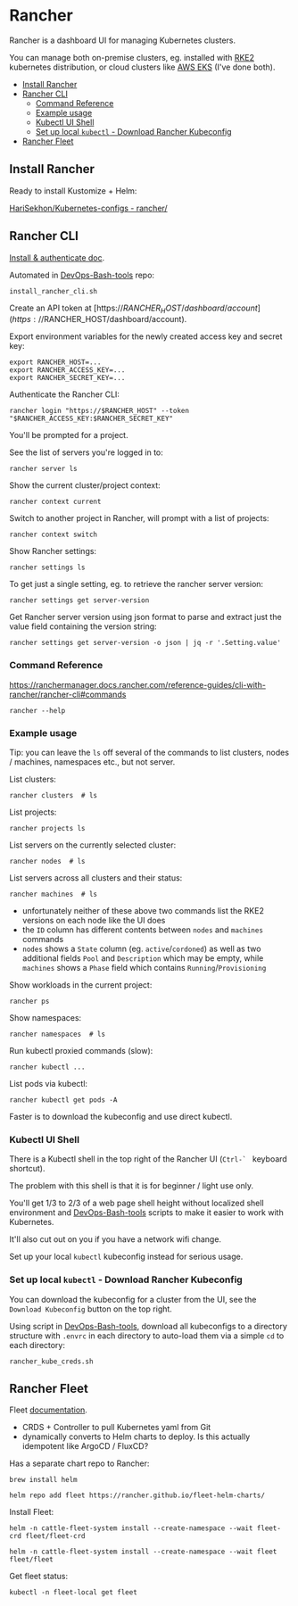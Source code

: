 # Rancher

Rancher is a dashboard UI for managing Kubernetes clusters.

You can manage both on-premise clusters, eg. installed with [RKE2](rke2.md) kubernetes distribution,
or cloud clusters like [AWS EKS](eks.md) (I've done both).

<!-- INDEX_START -->

- [Install Rancher](#install-rancher)
- [Rancher CLI](#rancher-cli)
  - [Command Reference](#command-reference)
  - [Example usage](#example-usage)
  - [Kubectl UI Shell](#kubectl-ui-shell)
  - [Set up local `kubectl` - Download Rancher Kubeconfig](#set-up-local-kubectl---download-rancher-kubeconfig)
- [Rancher Fleet](#rancher-fleet)

<!-- INDEX_END -->

## Install Rancher

Ready to install Kustomize + Helm:

[HariSekhon/Kubernetes-configs - rancher/](https://github.com/HariSekhon/Kubernetes-configs/tree/master/rancher)

## Rancher CLI

[Install & authenticate doc](https://ranchermanager.docs.rancher.com/reference-guides/cli-with-rancher/rancher-cli).

Automated in [DevOps-Bash-tools](devops-bash-tools.md) repo:

```shell
install_rancher_cli.sh
```

Create an API token at [https://$RANCHER_HOST/dashboard/account](https://$RANCHER_HOST/dashboard/account).

Export environment variables for the newly created access key and secret key:

```shell
export RANCHER_HOST=...
export RANCHER_ACCESS_KEY=...
export RANCHER_SECRET_KEY=...
```

Authenticate the Rancher CLI:

```shell
rancher login "https://$RANCHER_HOST" --token "$RANCHER_ACCESS_KEY:$RANCHER_SECRET_KEY"
```

You'll be prompted for a project.

See the list of servers you're logged in to:

```shell
rancher server ls
```

Show the current cluster/project context:

```shell
rancher context current
```

Switch to another project in Rancher, will prompt with a list of projects:

```shell
rancher context switch
```

Show Rancher settings:

```shell
rancher settings ls
```

To get just a single setting, eg. to retrieve the rancher server version:

```shell
rancher settings get server-version
```

Get Rancher server version using json format to parse and extract just the value field containing the version string:

```shell
rancher settings get server-version -o json | jq -r '.Setting.value'
```

### Command Reference

<https://ranchermanager.docs.rancher.com/reference-guides/cli-with-rancher/rancher-cli#commands>

```shell
rancher --help
```

### Example usage

Tip: you can leave the `ls` off several of the commands to list clusters, nodes / machines, namespaces etc.,
but not server.

List clusters:

```shell
rancher clusters  # ls
```

List projects:

```shell
rancher projects ls
```

List servers on the currently selected cluster:

```shell
rancher nodes  # ls
```

List servers across all clusters and their status:

```shell
rancher machines  # ls
```


- unfortunately neither of these above two commands list the RKE2 versions on each node like the UI does
- the `ID` column has different contents between `nodes` and `machines` commands
- `nodes` shows a `State` column (eg. `active`/`cordoned`) as well as two additional fields `Pool` and `Description`
which may be empty, while `machines` shows a `Phase` field which contains `Running`/`Provisioning`

Show workloads in the current project:

```shell
rancher ps
```

Show namespaces:

```shell
rancher namespaces  # ls
```

Run kubectl proxied commands (slow):

```shell
rancher kubectl ...
```

List pods via kubectl:

```shell
rancher kubectl get pods -A
```

Faster is to download the kubeconfig and use direct kubectl.

### Kubectl UI Shell

There is a Kubectl shell in the top right of the Rancher UI (```Ctrl-` ``` keyboard shortcut).

The problem with this shell is that it is for beginner / light use only.

You'll get 1/3 to 2/3 of a web page shell height without localized shell environment and
[DevOps-Bash-tools](devops-bash-tools.md) scripts to make it easier to work with Kubernetes.

It'll also cut out on you if you have a network wifi change.

Set up your local `kubectl` kubeconfig instead for serious usage.

### Set up local `kubectl` - Download Rancher Kubeconfig

You can download the kubeconfig for a cluster from the UI, see the `Download Kubeconfig` button on the top right.

Using script in [DevOps-Bash-tools](devops-bash-tools.md), download all kubeconfigs to a directory structure with
`.envrc` in each directory to auto-load them via a simple `cd` to each directory:

```shell
rancher_kube_creds.sh
```

## Rancher Fleet

Fleet [documentation](https://fleet.rancher.io/).

- CRDS + Controller to pull Kubernetes yaml from Git
- dynamically converts to Helm charts to deploy. Is this actually idempotent like ArgoCD / FluxCD?

Has a separate chart repo to Rancher:

```shell
brew install helm
```
```shell
helm repo add fleet https://rancher.github.io/fleet-helm-charts/
```

Install Fleet:

```shell
helm -n cattle-fleet-system install --create-namespace --wait fleet-crd fleet/fleet-crd
```

```shell
helm -n cattle-fleet-system install --create-namespace --wait fleet fleet/fleet
```

Get fleet status:

```shell
kubectl -n fleet-local get fleet
```
